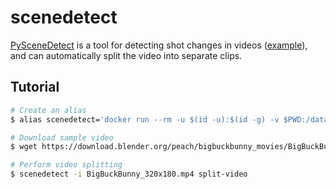 scenedetect
===========

[PySceneDetect][1] is a tool for detecting shot changes in videos
([example][2]), and can automatically split the video into separate clips.

## Tutorial

```bash
# Create an alias
$ alias scenedetect='docker run --rm -u $(id -u):$(id -g) -v $PWD:/data -w /data vimagick/scenedetect'

# Download sample video
$ wget https://download.blender.org/peach/bigbuckbunny_movies/BigBuckBunny_320x180.mp4

# Perform video splitting
$ scenedetect -i BigBuckBunny_320x180.mp4 split-video
```

[1]: https://github.com/Breakthrough/PySceneDetect
[2]: https://www.scenedetect.com/cli/

